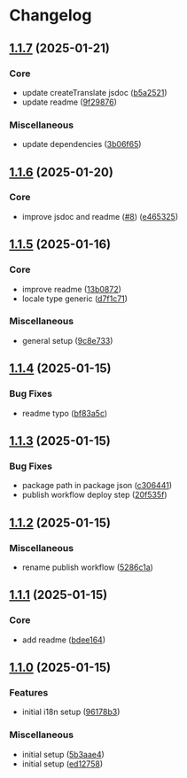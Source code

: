 # Changelog

## [1.1.7](https://github.com/serhat-m/core-i18n/compare/v1.1.6...v1.1.7) (2025-01-21)


### Core

* update createTranslate jsdoc ([b5a2521](https://github.com/serhat-m/core-i18n/commit/b5a2521c24b751f3f97f7cf9ca63a5b89db43800))
* update readme ([9f29876](https://github.com/serhat-m/core-i18n/commit/9f29876dc2d15d8aac0326b9f4211cc65212fc5a))


### Miscellaneous

* update dependencies ([3b06f65](https://github.com/serhat-m/core-i18n/commit/3b06f653a450b4af3ee06814cd3b1983a71c983f))

## [1.1.6](https://github.com/serhat-m/core-i18n/compare/v1.1.5...v1.1.6) (2025-01-20)


### Core

* improve jsdoc and readme ([#8](https://github.com/serhat-m/core-i18n/issues/8)) ([e465325](https://github.com/serhat-m/core-i18n/commit/e465325f500fee4156f4d0d08cd25bf0a7904324))

## [1.1.5](https://github.com/serhat-m/core-i18n/compare/v1.1.4...v1.1.5) (2025-01-16)


### Core

* improve readme ([13b0872](https://github.com/serhat-m/core-i18n/commit/13b0872b3e4cd9c40f5f7383a28fef34cb709ff1))
* locale type generic ([d7f1c71](https://github.com/serhat-m/core-i18n/commit/d7f1c7195faa54de3f1fdea3bef41ed510f85879))


### Miscellaneous

* general setup ([9c8e733](https://github.com/serhat-m/core-i18n/commit/9c8e733dbc5b3143428292daecac78623d1e4b3a))

## [1.1.4](https://github.com/serhat-m/core-i18n/compare/v1.1.3...v1.1.4) (2025-01-15)


### Bug Fixes

* readme typo ([bf83a5c](https://github.com/serhat-m/core-i18n/commit/bf83a5c3352e5082d00c16143e00bb6251732770))

## [1.1.3](https://github.com/serhat-m/core-i18n/compare/v1.1.2...v1.1.3) (2025-01-15)


### Bug Fixes

* package path in package json ([c306441](https://github.com/serhat-m/core-i18n/commit/c306441ba70698371bac8440d328a36e77874ed2))
* publish workflow deploy step ([20f535f](https://github.com/serhat-m/core-i18n/commit/20f535f104d6379526c6a87b0b5ceeae78b759d2))

## [1.1.2](https://github.com/serhat-m/core-i18n/compare/v1.1.1...v1.1.2) (2025-01-15)


### Miscellaneous

* rename publish workflow ([5286c1a](https://github.com/serhat-m/core-i18n/commit/5286c1a2e9f10526c1eaa2fb0df6858effd79526))

## [1.1.1](https://github.com/serhat-m/core-i18n/compare/v1.1.0...v1.1.1) (2025-01-15)


### Core

* add readme ([bdee164](https://github.com/serhat-m/core-i18n/commit/bdee1640d80ca6770f0b564415fd99e8b6f9c95a))

## [1.1.0](https://github.com/serhat-m/core-i18n/compare/v1.0.0...v1.1.0) (2025-01-15)


### Features

* initial i18n setup ([96178b3](https://github.com/serhat-m/core-i18n/commit/96178b3a48e7b0c303f44bc88767b950407710e8))


### Miscellaneous

* initial setup ([5b3aae4](https://github.com/serhat-m/core-i18n/commit/5b3aae4efdba22e20d7e0c065df357d0ebd82001))
* initial setup ([ed12758](https://github.com/serhat-m/core-i18n/commit/ed12758666ebf105e5b0d5482e80dca6b238b548))

